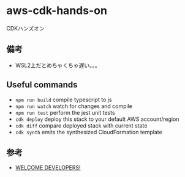# aws-cdk-hands-on

CDKハンズオン

## 備考

* WSL2上だとめちゃくちゃ遅い。。。

## Useful commands

 * `npm run build`   compile typescript to js
 * `npm run watch`   watch for changes and compile
 * `npm run test`    perform the jest unit tests
 * `cdk deploy`      deploy this stack to your default AWS account/region
 * `cdk diff`        compare deployed stack with current state
 * `cdk synth`       emits the synthesized CloudFormation template

## 参考

* [WELCOME DEVELOPERS!](https://summit-online-japan-cdk.workshop.aws/)